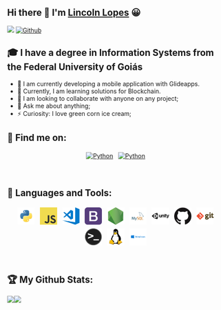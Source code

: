 ## Hi there 👋 I'm [Lincoln Lopes][website] 😀
![](https://visitor-badge.laobi.icu/badge?page_id=lincolnlopes.lincolnlopes) [![Github](https://img.shields.io/github/followers/lincolnlopes?label=Followers&logo=Github)](https://github.com/lincolnlopes)




## 🎓 I have a degree in Information Systems from the Federal University of Goiás

- 🔭 I am currently developing a mobile application with Glideapps.
- 🌱 Currently, I am learning solutions for Blockchain.
- 👯 I am looking to collaborate with anyone on any project;
- 💬 Ask me about anything;
- ⚡ Curiosity: I love green corn ice cream;

## :email: Find me on:

<!--
[<img align="left" alt="LincolnLopes" width="40px" src="https://raw.githubusercontent.com/iconic/open-iconic/master/svg/globe.svg" />][website]
[<img align="left" alt="LincolnLopes | LinkedIn" width="40px" src="https://cdn.jsdelivr.net/npm/simple-icons@v3/icons/linkedin.svg" />][linkedin]
[<img align="left" alt="LincolnLopes | Mail" width="40px" src="https://cdn.jsdelivr.net/npm/simple-icons@v3/icons/gmail.svg" />][mail]
-->

<p align="center" style="background=#fff;">
 <!--<a href="https://charalambosioannou.github.io/" target="_blank" rel="noopener noreferrer"> <img src="https://raw.githubusercontent.com/iconic/open-iconic/master/svg/globe.svg" alt="Python" height="40" style="vertical-align:top; margin:4px"> </a>-->
 <a href="https://www.linkedin.com/in/lincolnlopes" target="_blank" rel="noopener noreferrer"> <img src="https://cdn.jsdelivr.net/npm/simple-icons@v3/icons/linkedin.svg" alt="Python" height="40" style="vertical-align:top; margin:4px"></a>
 <a href="mailto:cioannou1997@gmail.com"> <img src="https://cdn.jsdelivr.net/npm/simple-icons@v3/icons/gmail.svg" alt="Python" height="40" style="vertical-align:top; margin:4px"></a> 
</p>

<br />


## 🧰 Languages and Tools:
<p align="center">
<img src="https://raw.githubusercontent.com/github/explore/80688e429a7d4ef2fca1e82350fe8e3517d3494d/topics/python/python.png" alt="Python" height="40" style="vertical-align:top; margin:4px">
<img src="https://raw.githubusercontent.com/github/explore/80688e429a7d4ef2fca1e82350fe8e3517d3494d/topics/javascript/javascript.png" alt="Javascript" height="40" style="vertical-align:top; margin:4px">
<img src="https://raw.githubusercontent.com/github/explore/80688e429a7d4ef2fca1e82350fe8e3517d3494d/topics/visual-studio-code/visual-studio-code.png" alt="VS Code" height="40" style="vertical-align:top; margin:4px">
<img src="https://raw.githubusercontent.com/github/explore/80688e429a7d4ef2fca1e82350fe8e3517d3494d/topics/bootstrap/bootstrap.png" alt="Bootstrap" height="40" style="vertical-align:top; margin:4px">
<img src="https://raw.githubusercontent.com/github/explore/80688e429a7d4ef2fca1e82350fe8e3517d3494d/topics/nodejs/nodejs.png" alt="NodeJS" height="40" style="vertical-align:top; margin:4px">
<img src="https://raw.githubusercontent.com/github/explore/80688e429a7d4ef2fca1e82350fe8e3517d3494d/topics/mysql/mysql.png" alt="MySQL" height="40" style="vertical-align:top; margin:4px">
 <img src="https://raw.githubusercontent.com/github/explore/80688e429a7d4ef2fca1e82350fe8e3517d3494d/topics/unity/unity.png" alt="Unity" height="40" style="vertical-align:top; margin:4px">
<img src="https://raw.githubusercontent.com/github/explore/78df643247d429f6cc873026c0622819ad797942/topics/github/github.png" alt="Github" height="40" style="vertical-align:top; margin:4px">
<img src="https://raw.githubusercontent.com/github/explore/80688e429a7d4ef2fca1e82350fe8e3517d3494d/topics/git/git.png" alt="Git" height="40" style="vertical-align:top; margin:4px">
<img src="https://raw.githubusercontent.com/github/explore/80688e429a7d4ef2fca1e82350fe8e3517d3494d/topics/terminal/terminal.png" alt="Terminal" height="40" style="vertical-align:top; margin:4px">
<img src="https://raw.githubusercontent.com/github/explore/80688e429a7d4ef2fca1e82350fe8e3517d3494d/topics/linux/linux.png" alt="Linux" height="40" style="vertical-align:top; margin:4px" alt="Windows" height="40" style="vertical-align:top; margin:4px">
<img src="https://raw.githubusercontent.com/github/explore/80688e429a7d4ef2fca1e82350fe8e3517d3494d/topics/windows/windows.png" alt="Windows" height="40" style="vertical-align:top; margin:4px">

</p>

<br />

## :trophy: My Github Stats:

<!--
![GitHub stats](https://readme-stats-cfgj2cxdy.vercel.app/api?username=LincolnLopes&count_private=true&show_icons=true&theme=tokyonight)
![Top Langs](https://readme-stats-cfgj2cxdy.vercel.app/api/top-langs/?username=LincolnLopes&hide=php&theme=tokyonight)
-->
<div>
<a href="https://readme-stats-cfgj2cxdy.vercel.app/api?username=LincolnLopes&count_private=true&show_icons=true&theme=tokyonight">
  <img  align="left" src="https://readme-stats-cfgj2cxdy.vercel.app/api?username=LincolnLopes&count_private=true&show_icons=true&theme=tokyonight" />
</a>
<a href="https://readme-stats-cfgj2cxdy.vercel.app/api/top-langs/?username=LincolnLopes&hide=php&theme=tokyonight">
  <img align="left" src="https://readme-stats-cfgj2cxdy.vercel.app/api/top-langs/?username=LincolnLopes&hide=php&theme=tokyonight" />
</a>
</div>



[website]: https://lincolnlopes.github.io/
[linkedin]: https://linkedin.com/in/lincolnlopes
[mail]: mailto:lincoln.gyn@gmail.com


